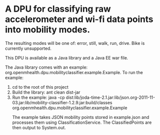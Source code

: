 # A DPU for classifying raw accelerometer and wi-fi data points into mobility modes.

The resulting modes will be one of: error, still, walk, run, drive. Bike is currently unsupported.

This DPU is available as a Java library and a Java EE war file.

The Java library comes with an example: org.openmhealth.dpu.mobilityclassifier.example.Example. To run the example:

<ol>
<li>cd to the root of this project</li>
<li>Build the library: 
    ant clean dist-jar
</li>
<li>Run the example:
    java -cp dist:lib/joda-time-2.1.jar:lib/json.org-2011-11-03.jar:lib/mobility-classifier-1.2.9.jar:build/classes org.openmhealth.dpu.mobilityclassifier.example.Example
</li>
  
The example takes JSON mobility points stored in example.json and processes them using ClassificationService. The ClassifiedPoints are then output to System.out. 


 
